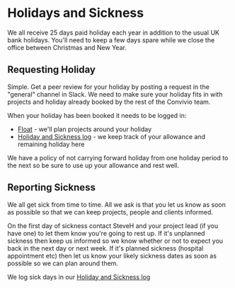 # Holidays and Sickness

We all receive 25 days paid holiday each year in addition to the usual UK bank holidays. You'll need to keep a few days spare while we close the office between Christmas and New Year.

## Requesting Holiday

Simple. Get a peer review for your holiday by posting a request in the "general" channel in Slack. We need to make sure your holiday fits in with projects and holiday already booked by the rest of the Convivio team.

When your holiday has been booked it needs to be logged in:

* [Float](https://convivio.float.com/) - we'll plan projects around your holiday
* [Holiday and Sickness log](https://docs.google.com/spreadsheets/d/1oxl-NhfdMHMG55sDu9YzKh0npYBQucZEshxbko97Ko0/edit#gid=0) - we keep track of your allowance and remaining holiday here

We have a policy of not carrying forward holiday from one holiday period to the next so be sure to use up your allowance and rest well.

## Reporting Sickness

We all get sick from time to time. All we ask is that you let us know as soon as possible so that we can keep projects, people and clients informed. 

On the first day of sickness contact SteveH and your project lead (if you have one) to let them know you're going to rest up. If it's unplanned sickness then keep us informed so we know whether or not to expect you back in the next day or next week. If it's planned sickness (hospital appointment etc) then let us know your likely sickness dates as soon as possible so we can plan around them.

We log sick days in our [Holiday and Sickness log](https://docs.google.com/spreadsheets/d/1oxl-NhfdMHMG55sDu9YzKh0npYBQucZEshxbko97Ko0/edit#gid=0)